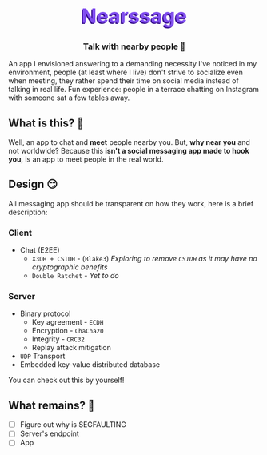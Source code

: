 <h1 style="color:#814EEF;text-shadow: -2px 2px #360D8D;font-size:40px", align="center">Nearssage</h1>
<h3 align="center">Talk with nearby people 📍</h3>
An app I envisioned answering to a demanding necessity I've noticed in my environment, people  (at least where I live) don't strive to socialize even when meeting, they rather spend their time on social media instead of talking in real life. Fun experience: people in a terrace chatting on Instagram with someone sat a few tables away.

## <a name="what"></a>What is this? 🧐
Well, an app to chat and **meet** people nearby you. But, **why near you** and not worldwide? Because this **isn't a social messaging app made to hook you**, is an app to meet people in the real world.

## <a name="design"></a>Design 😏
All messaging app should be transparent on how they work, here is a brief description:
### <a name="designClient"></a>Client
- Chat (E2EE)
  - `X3DH + CSIDH` - (`Blake3`) *Exploring to remove `CSIDH` as it may have no cryptographic benefits*
  - `Double Ratchet` - *Yet to do*

### <a name="designServer"></a>Server
- Binary protocol
  - Key agreement - `ECDH`
  - Encryption - `ChaCha20`
  - Integrity - `CRC32`
  - Replay attack mitigation
- `UDP` Transport
- Embedded key-value ~~distributed~~ database

You can check out this by yourself!

## <a name="todo"></a>What remains? 🌅
- [ ] Figure out why is SEGFAULTING
- [ ] Server's endpoint
- [ ] App
